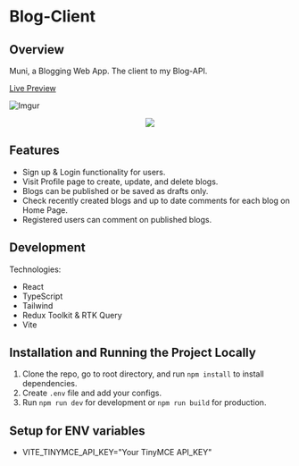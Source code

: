 # Blog-Client

## Overview

Muni, a Blogging Web App. The client to my Blog-API.

[Live Preview](https://muni-api.onrender.com/)

![Imgur](https://i.imgur.com/YVH9CbW.png)

<p align="center">
  <img src="https://i.imgur.com/KUWzuvI.png">
</p>

## Features

- Sign up & Login functionality for users.
- Visit Profile page to create, update, and delete blogs.
- Blogs can be published or be saved as drafts only.
- Check recently created blogs and up to date comments for each blog on Home Page.
- Registered users can comment on published blogs.

## Development

Technologies:

- React
- TypeScript
- Tailwind
- Redux Toolkit & RTK Query
- Vite

## Installation and Running the Project Locally

1. Clone the repo, go to root directory, and run `npm install` to install dependencies.
2. Create `.env` file and add your configs.
3. Run `npm run dev` for development or `npm run build` for production.

## Setup for ENV variables

- VITE_TINYMCE_API_KEY="Your TinyMCE API_KEY"
